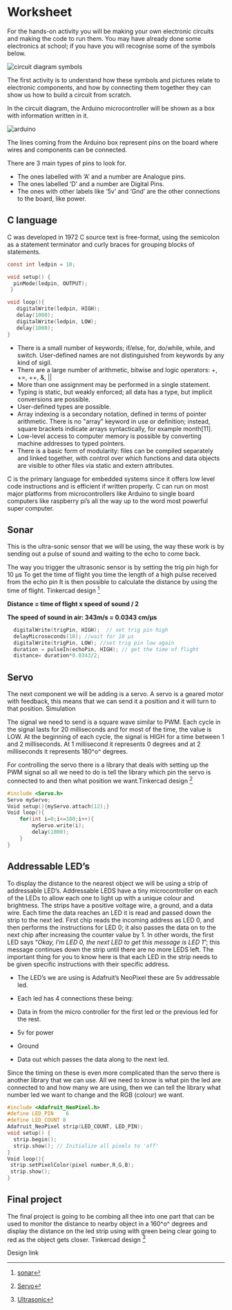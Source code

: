 # Worksheet

For the hands-on activity you will be making your own electronic circuits and making the code to run them.
You may have already done some electronics at school; if you have you will recognise some of the symbols below.

![circuit diagram symbols](/worksheet/circuit_symbols.svg)

The first activity is to understand how these symbols and pictures relate to electronic components, and how by connecting them together they can show us how to build a circuit from scratch.

In the circuit diagram, the Arduino microcontroller will be shown as a box with information written in it.

![arduino](/worksheet/arduino.svg)

The lines coming from the Arduino box represent pins on the board where wires and components can be connected.

There are 3 main types of pins to look for.  

- The ones labelled with ‘A’ and a number are Analogue pins.
- The ones labelled ‘D’ and a number are Digital Pins.
- The ones with other labels like ‘5v’ and ‘Gnd’ are the other connections to the board, like power.

## C language

C was developed in 1972
C source text is free-format, using the semicolon as a statement terminator and curly braces for grouping blocks of statements.

```c
const int ledpin = 10;

void setup() {
  pinMode(ledpin, OUTPUT);
 }

void loop(){
   digitalWrite(ledpin, HIGH); 
   delay(1000); 
   digitalWrite(ledpin, LOW); 
   delay(1000);
}
```

- There is a small number of keywords; if/else, for, do/while, while, and switch. User-defined names are not distinguished from keywords by any kind of sigil.
- There are a large number of arithmetic, bitwise and logic operators: +, +=, ++, &, ||
- More than one assignment may be performed in a single statement.
- Typing is static, but weakly enforced; all data has a type, but implicit conversions are possible.
- User-defined types are possible.
- Array indexing is a secondary notation, defined in terms of pointer arithmetic. There is no "array" keyword in use or definition; instead, square brackets indicate arrays syntactically, for example month[11].
- Low-level access to computer memory is possible by converting machine addresses to typed pointers.
- There is a basic form of modularity: files can be compiled separately and linked together, with control over which functions and data objects are visible to other files via static and extern attributes.

C is the primary language for embedded systems since it offers low level code instructions and is efficient if written properly.
C can run on most major platforms from microcontrollers like Arduino to single board computers like raspberry pi’s all the way up to the word most powerful super computer.

## Sonar

This is the ultra-sonic sensor that we will be using, the way these work is by sending out a pulse of sound and waiting to the echo to come back.

The way you trigger the ultrasonic sensor is by setting the trig pin high for 10 µs
To get the time of flight you time the length of a high pulse received from the echo pin
It is then possible to calculate the distance by using the time of flight. Tinkercad design [^1]

**Distance = time of flight x speed of sound / 2**

**The speed of sound in air: 343m/s = 0.0343 cm/µs**

```c
  digitalWrite(trigPin, HIGH);  // set trig pin high
  delayMicroseconds(10); //wait for 10 µs
  digitalWrite(trigPin, LOW); //set trig pin low again
  duration = pulseIn(echoPin, HIGH); // get the time of flight
  distance= duration*0.0343/2;
```

## Servo

The next component we will be adding is a servo. A servo is a geared motor with feedback, this means that we can send it a position and it will turn to that position. Simulation

The signal we need to send is a square wave similar to PWM. Each cycle in the signal lasts for 20 milliseconds and for most of the time, the value is LOW. At the beginning of each cycle, the signal is HIGH for a time between 1 and 2 milliseconds. At 1 millisecond it represents 0 degrees and at 2 milliseconds it represents 180^o^ degrees.

For controlling the servo there is a library that deals with setting up the PWM signal so all we need to do is tell the library which pin the servo is connected to and then what position we want.Tinkercad design [^2]

```c
#include <Servo.h>
Servo myServo;
Void setup(){myServo.attach(12);}
Void loop(){
    for(int i=0;i<=180;i++){
        myServo.write(i);
        delay(1000);
    }
}
```

## Addressable LED’s

To display the distance to the nearest object we will be using a strip of addressable LED’s.
Addressable LEDS have a tiny microcontroller on each of the LEDs to allow each one to light up with a unique colour and brightness.  The strips have a positive voltage wire, a ground, and a data wire.  Each time the data reaches an LED it is read and passed down the strip to the next led. First chip reads the incoming address as LED 0, and then performs the instructions for LED 0; it also passes the data on to the next chip after increasing the counter value by 1.  In other words, the first LED says “*Okay, I’m LED 0, the next LED to get this message is LED 1*”; this message continues down the strip until there are no more LEDS left.  The important thing for you to know here is that each LED in the strip needs to be given specific instructions with their specific address.

- The LED’s we are using is Adafruit’s NeoPixel these are 5v addressable led.

- Each led has 4 connections these being:
- Data in from the micro controller for the first led or the previous led for the rest.
- 5v for power
- Ground
- Data out which passes the data along to the next led.

Since the timing on these is even more complicated than the servo there is another library that we can use. All we need to know is what pin the led are connected to and how many we are using, then we can tell the library what number led we want to change and the RGB (colour) we want.

```c
#include <Adafruit_NeoPixel.h>
#define LED_PIN    6
#define LED_COUNT 8
Adafruit_NeoPixel strip(LED_COUNT, LED_PIN);
void setup() {
  strip.begin();
  strip.show(); // Initialize all pixels to 'off'
}
Void loop(){
 strip.setPixelColor(pixel number,R,G,B);
 strip.show();
}
```

## Final project

 The final project is going to be combing all thee into one part that can be used to monitor the distance to nearby object in a 160^o^ degrees and display the distance on the led strip using with green being clear going to red as the object gets closer. Tinkercad design [^3]

Design link
[^1]: [sonar](https://www.tinkercad.com/things/jVeZ0btGQeu)
[^2]: [Servo](https://www.tinkercad.com/things/jJ56Dm6xdup)
[^3]: [Ultrasonic](https://www.tinkercad.com/things/2m9z7J7ilNz)
